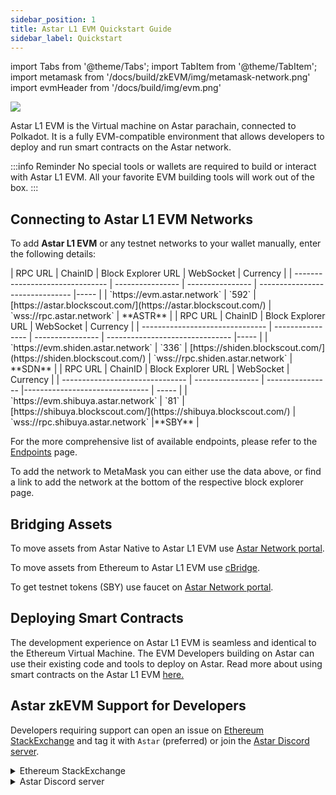 ```yaml
---
sidebar_position: 1
title: Astar L1 EVM Quickstart Guide
sidebar_label: Quickstart
---
```

import Tabs from '@theme/Tabs';
import TabItem from '@theme/TabItem';
import metamask from '/docs/build/zkEVM/img/metamask-network.png'
import evmHeader from '/docs/build/img/evm.png'

<div style={{textAlign: 'center'}}>
    <img src={evmHeader} style={{width: 1200}} />
</div>

Astar L1 EVM is the Virtual machine on Astar parachain, connected to Polkadot. It is a fully EVM-compatible environment that allows developers to deploy and run smart contracts on the Astar network.

:::info Reminder
No special tools or wallets are required to build or interact with Astar L1 EVM. All your favorite EVM building tools will work out of the box.
:::

## Connecting to Astar L1 EVM Networks

To add **Astar L1 EVM** or any testnet networks to your wallet manually, enter the following details:
<Tabs>

<TabItem value="astar" label="Astar L1 EVM">
| RPC URL | ChainID | Block Explorer URL | WebSocket | Currency |
| ------------------------------- | ---------------- | ---------------- |  ------------------------------- |----- |
| `https://evm.astar.network` | `592` | [https://astar.blockscout.com/](https://astar.blockscout.com/) | `wss://rpc.astar.network` | **ASTR** |
</TabItem>

<TabItem value="shiden" label="Shiden Network">
| RPC URL | ChainID | Block Explorer URL | WebSocket | Currency |
| ------------------------------- | ---------------- | ---------------- |  ------------------------------- |----- |
| `https://evm.shiden.astar.network` | `336` | [https://shiden.blockscout.com/](https://shiden.blockscout.com/) | `wss://rpc.shiden.astar.network` | **SDN** |
</TabItem>

<TabItem value="shibuya" label="Shibuya Network">
| RPC URL | ChainID | Block Explorer URL | WebSocket | Currency |
| ------------------------------- | ---------------- | ---------------- |------------------------------- | ----- |
| `https://evm.shibuya.astar.network` | `81` | [https://shibuya.blockscout.com/](https://shibuya.blockscout.com/) | `wss://rpc.shibuya.astar.network` |**SBY** |
</TabItem>

</Tabs>


For the more comprehensive list of available endpoints, please refer to the [Endpoints](/docs/build/environment/endpoints.md) page.

To add the network to MetaMask you can either use the data above, or find a link to add the network at the bottom of the respective block explorer page.

## Bridging Assets

To move assets from Astar Native to Astar L1 EVM use [Astar Network portal](https://portal.astar.network/).

To move assets from Ethereum to Astar L1 EVM use [cBridge](https://cbridge.celer.network/).

To get testnet tokens (SBY) use faucet on [Astar Network portal](https://portal.astar.network/).

## Deploying Smart Contracts

The development experience on Astar L1 EVM is seamless and identical to the Ethereum Virtual Machine. The EVM Developers building on Astar can use their existing code and tools to deploy on Astar. Read more about using smart contracts on the Astar L1 EVM [here.](/docs/build/EVM/infra/)

## Astar zkEVM Support for Developers

Developers requiring support can open an issue on [Ethereum StackExchange](https://ethereum.stackexchange.com/) and tag it with `Astar` (preferred) or join the [Astar Discord server](https://discord.gg/astarnetwork).

<details>
<summary>Ethereum StackExchange</summary>

1. Join the **Ethereum StackExchange** [here](https://ethereum.stackexchange.com/).

2. Create a new issue.
3. Make a detailed explanation of your issue.
4. At the end add a tag `Astar` to trigger Astar team.

</details>
<details>
<summary>Astar Discord server</summary>

1. Join the **Astar Discord** server [here](https://discord.gg/astarnetwork).

2. Accept the invite.
3. Take the **Developer** role under **#roles**.
4. Navigate to the **Builder/#zkevm-learning** channel.

</details>
